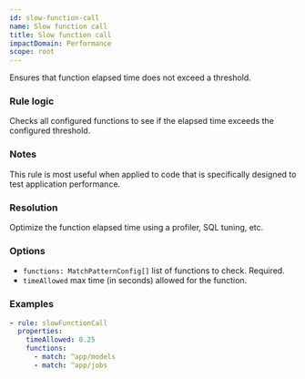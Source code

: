```yaml
---
id: slow-function-call
name: Slow function call
title: Slow function call
impactDomain: Performance
scope: root
---
```


Ensures that function elapsed time does not exceed a threshold.

### Rule logic

Checks all configured functions to see if the elapsed time exceeds the configured threshold.

### Notes

This rule is most useful when applied to code that is specifically designed to test application
performance.

### Resolution

Optimize the function elapsed time using a profiler, SQL tuning, etc.

### Options

- `functions: MatchPatternConfig[]` list of functions to check. Required.
- `timeAllowed` max time (in seconds) allowed for the function.

### Examples

```yaml
- rule: slowFunctionCall
  properties:
    timeAllowed: 0.25
    functions:
      - match: ^app/models
      - match: ^app/jobs
```
